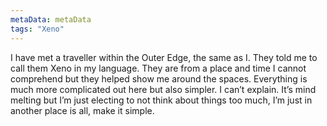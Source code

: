 ```yaml
---
metaData: metaData
tags: "Xeno"
---
```


I have met a traveller within the Outer Edge, the same as I. They told me to call them Xeno in my language. They are from a place and time I cannot comprehend but they helped show me around the spaces. Everything is much more complicated out here but also simpler. I can’t explain. It’s mind melting but I’m just electing to not think about things too much, I’m just in another place is all, make it simple.